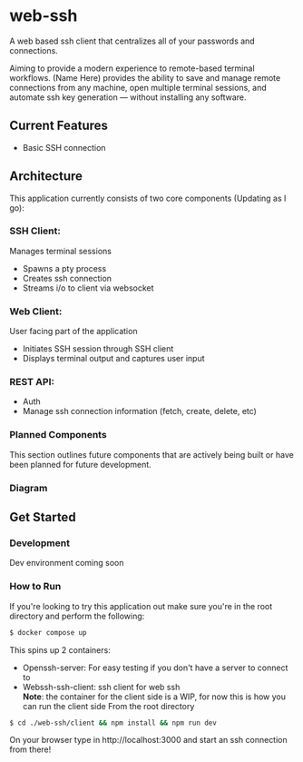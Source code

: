 # web-ssh
A web based ssh client that centralizes all of your passwords and connections. 

Aiming to provide a modern experience to remote-based terminal workflows. (Name Here) provides the ability to save and manage remote connections from any machine, open multiple terminal sessions, and automate ssh key generation &mdash; without installing any software.

## Current Features
- Basic SSH connection

## Architecture
This application currently consists of two core components (Updating as I go):  
### SSH Client:
Manages terminal sessions 
- Spawns a pty process 
- Creates ssh connection
- Streams i/o to client via websocket
### Web Client:
User facing part of the application 
- Initiates SSH session through SSH client
- Displays terminal output and captures user input
### REST API:
- Auth
- Manage ssh connection information (fetch, create, delete, etc) 
<!-- - Insert UML diagram here -->
### Planned Components
This section outlines future components that are actively being built or have been planned for future development.
### Diagram

## Get Started

### Development
Dev environment coming soon

### How to Run
If you're looking to try this application out make sure you're in the root directory and perform the following:
```bash
$ docker compose up
```
This spins up 2 containers: 
- Openssh-server: For easy testing if you don't have a server to connect to
- Webssh-ssh-client: ssh client for web ssh  
**Note**: the container for the client side is a WIP, for now this is how you can run the client side
From the root directory
```bash
$ cd ./web-ssh/client && npm install && npm run dev
```
On your browser type in http://localhost:3000 and start an ssh connection from there!

